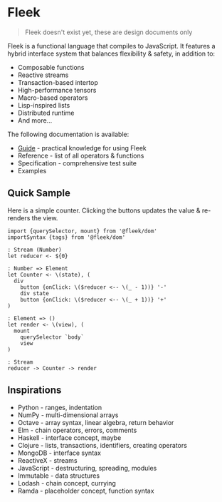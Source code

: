 # Fleek

> Fleek doesn't exist yet, these are design documents only

Fleek is a functional language that compiles to JavaScript.
It features a hybrid interface system that balances flexibility & safety, in addition to:

* Composable functions
* Reactive streams
* Transaction-based intertop
* High-performance tensors
* Macro-based operators
* Lisp-inspired lists
* Distributed runtime
* And more...

The following documentation is available:

* [Guide](https://ashtonwar.gitbooks.io/fleek/content/) - practical knowledge for using Fleek
* Reference - list of all operators & functions
* Specification - comprehensive test suite
* Examples

## Quick Sample

Here is a simple counter. Clicking the buttons updates the value & re-renders the view.

```fl
import {querySelector, mount} from '@fleek/dom'
importSyntax {tags} from '@fleek/dom'

: Stream (Number)
let reducer <- ${0}

: Number => Element
let Counter <- \(state), (
  div
    button {onClick: \($reducer <-- \(_ - 1))} '-'
    div state
    button {onClick: \($reducer <-- \(_ + 1))} '+'
)

: Element => ()
let render <- \(view), (
  mount
    querySelector `body`
    view
)

: Stream
reducer -> Counter -> render
```

## Inspirations

* Python - ranges, indentation
* NumPy - multi-dimensional arrays
* Octave - array syntax, linear algebra, return behavior
* Elm - chain operators, errors, comments
* Haskell - interface concept, maybe
* Clojure - lists, transactions, identifiers, creating operators
* MongoDB - interface syntax
* ReactiveX - streams
* JavaScript - destructuring, spreading, modules
* Immutable - data structures
* Lodash - chain concept, currying
* Ramda - placeholder concept, function syntax
